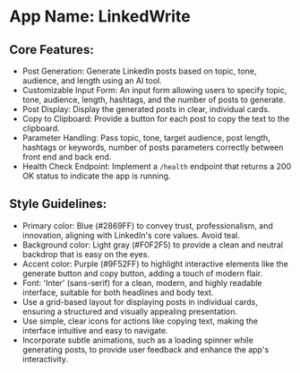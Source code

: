 # **App Name**: LinkedWrite

## Core Features:

- Post Generation: Generate LinkedIn posts based on topic, tone, audience, and length using an AI tool.
- Customizable Input Form: An input form allowing users to specify topic, tone, audience, length, hashtags, and the number of posts to generate.
- Post Display: Display the generated posts in clear, individual cards.
- Copy to Clipboard: Provide a button for each post to copy the text to the clipboard.
- Parameter Handling: Pass topic, tone, target audience, post length, hashtags or keywords, number of posts parameters correctly between front end and back end.
- Health Check Endpoint: Implement a `/health` endpoint that returns a 200 OK status to indicate the app is running.

## Style Guidelines:

- Primary color: Blue (#2869FF) to convey trust, professionalism, and innovation, aligning with LinkedIn's core values. Avoid teal.
- Background color: Light gray (#F0F2F5) to provide a clean and neutral backdrop that is easy on the eyes.
- Accent color: Purple (#9F52FF) to highlight interactive elements like the generate button and copy button, adding a touch of modern flair.
- Font: 'Inter' (sans-serif) for a clean, modern, and highly readable interface, suitable for both headlines and body text.
- Use a grid-based layout for displaying posts in individual cards, ensuring a structured and visually appealing presentation.
- Use simple, clear icons for actions like copying text, making the interface intuitive and easy to navigate.
- Incorporate subtle animations, such as a loading spinner while generating posts, to provide user feedback and enhance the app's interactivity.